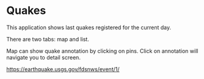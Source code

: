 # Quakes
This application shows last quakes registered for the current day.

There are two tabs: map and list.

Map can show quake annotation by clicking on pins. Click on annotation will navigate you to detail screen.


https://earthquake.usgs.gov/fdsnws/event/1/